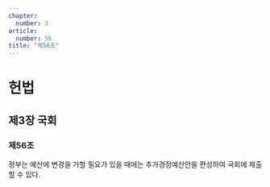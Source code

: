 ```yaml
---
chapter:
  number: 3
article:
  number: 56
title: "제56조"
---
```

# 헌법

## 제3장 국회

### 제56조

정부는 예산에 변경을 가할 필요가 있을 때에는 추가경정예산안을 편성하여 국회에 제출할 수 있다.
